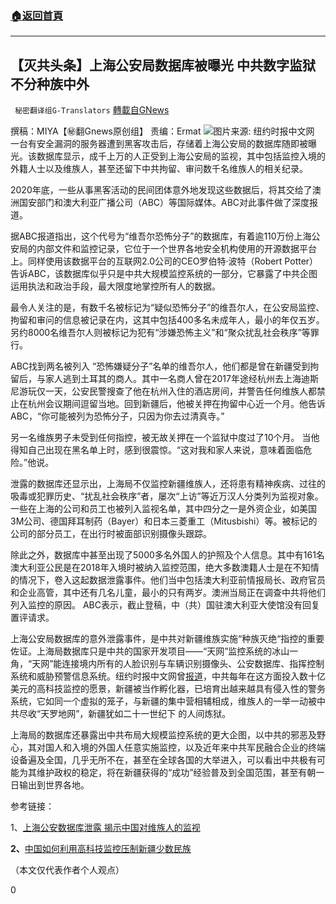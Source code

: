 ###  [:house:返回首頁](https://github.com/ourhimalayas/txt)
---

## 【灭共头条】上海公安局数据库被曝光 中共数字监狱不分种族中外
` 秘密翻译组G-Translators` [轉載自GNews](https://gnews.org/zh-hans/1047940/)

撰稿：MIYA【㊙️翻Gnews原创组】
责编：Ermat
![]()![](https://gnews.org/wp-content/uploads/2021/04/Picture1-1.jpg)图片来源: 纽约时报中文网
一台有安全漏洞的服务器遭到黑客攻击后，存储着上海公安局的数据库随即被曝光。该数据库显示，成千上万的人正受到上海公安局的监视，其中包括监控入境的外籍人士以及维族人，甚至还留下中共拘留、审问数千名维族人的相关纪录。

2020年底，一些从事黑客活动的民间团体意外地发现这些数据后，将其交给了澳洲国安部门和澳大利亚广播公司（ABC）等国际媒体。ABC对此事件做了深度报道。

据ABC报道指出，这个代号为“维吾尔恐怖分子”的数据库，有着逾110万份上海公安局的内部文件和监控记录，它位于一个世界各地安全机构使用的开源数据平台上。同样使用该数据平台的互联网2.0公司的CEO罗伯特·波特（Robert Potter）告诉ABC，该数据库似乎只是中共大规模监控系统的一部分，它暴露了中共企图运用执法和政治手段，最大限度地掌控所有人的数据。

最令人关注的是，有数千名被标记为“疑似恐怖分子”的维吾尔人，在公安局监控、拘留和审问的信息被记录在内，这其中包括400多名未成年人，最小的年仅五岁。另约8000名维吾尔人则被标记为犯有“涉嫌恐怖主义”和“聚众扰乱社会秩序”等罪行。

ABC找到两名被列入 “恐怖嫌疑分子”名单的维吾尔人，他们都是曾在新疆受到拘留后，与家人逃到土耳其的商人。其中一名商人曾在2017年途经杭州去上海迪斯尼游玩仅一天，公安民警搜查了他在杭州入住的酒店房间，并警告任何维族人都禁止在杭州会议期间逗留当地。回到新疆后，他被关押在拘留中心近一个月。他告诉ABC，“你可能被列为恐怖分子，只因为你去过清真寺。”

另一名维族男子未受到任何指控，被无故关押在一个监狱中度过了10个月。 当他得知自己出现在黑名单上时，感到很震惊。“这对我和家人来说，意味着面临危险。”他说。

泄露的数据库还显示出，上海局不仅监控新疆维族人，还将患有精神疾病、过往的吸毒或犯罪历史、“扰乱社会秩序”者，屡次“上访”等近万汉人分类列为监视对象。一些在上海的公司和员工也被列入监视名单，其中四分之一是外资企业，如美国3M公司、德国拜耳制药（Bayer）和日本三菱重工（Mitusbishi）等。被标记的公司的部分员工，在出行时被面部识别摄像头跟踪。

除此之外，数据库中甚至出现了5000多名外国人的护照及个人信息。其中有161名澳大利亚公民是在2018年入境时被纳入监控范围，绝大多数澳籍人士是在不知情的情况下，卷入这起数据泄露事件。他们当中包括澳大利亚前情报局长、政府官员和企业高管，其中还有几名儿童，最小的只有两岁。澳洲当局正在调查中共将他们列入监控的原因。 ABC表示，截止登稿，中（共）国驻澳大利亚大使馆没有回复置评请求。

上海公安局数据库的意外泄露事件，是中共对新疆维族实施“种族灭绝“指控的重要佐证。上海局数据库只是中共的国家开发项目——“天网”监控系统的冰山一角，“天网”能连接境内所有的人脸识别与车辆识别摄像头、公安数据库、指挥控制系统和威胁预警信息系统。纽约时报中文网曾[报道](https://cn.nytimes.com/china/20190523/china-surveillance-xinjiang/)，中共每年在这方面投入数十亿美元的高科技监控的愿景，新疆被当作孵化器，已培育出越来越具有侵入性的警务系统，它如同一个虚拟的笼子，与新疆的集中营相辅相成，维族人的一举一动被中共尽收“天罗地网”，新疆犹如二十一世纪下 的人间炼狱。

上海局的数据库还暴露出中共布局大规模监控系统的更大企图，以中共的邪恶及野心，其对国人和入境的外国人任意实施监控，以及近年来中共军民融合企业的终端设备遍及全国，几乎无所不在，甚至在全球各国的大举进入，可以看出中共极有可能为其维护政权的稳定，将在新疆获得的“成功”经验普及到全国范围，甚至有朝一日输出到世界各地。

参考链接：

1、[上海公安数据库泄露 揭示中国对维族人的监视](https://www.abc.net.au/chinese/2021-04-01/shanghai-files-shed-light-on-china-surveillance-state/100044228)

**2、**[中国如何利用高科技监控压制新疆少数民族](https://cn.nytimes.com/china/20190523/china-surveillance-xinjiang/)

（本文仅代表作者个人观点）

0

